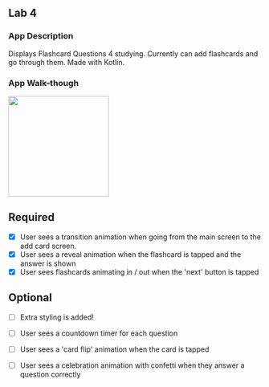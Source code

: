 ## Lab 4

### App Description
Displays Flashcard Questions 4 studying. Currently can add flashcards and go through them. Made with Kotlin.

### App Walk-though

<img src="http://g.recordit.co/A33Y1bMzLj.gif" width=200><br>


## Required
- [x] User sees a transition animation when going from the main screen to the add card screen.
- [x] User sees a reveal animation when the flashcard is tapped and the answer is shown
- [x] User sees flashcards animating in / out when the 'next' button is tapped

## Optional
- [ ] Extra styling is added!
- [ ] User sees a countdown timer for each question
- [ ] User sees a 'card flip' animation when the card is tapped
- [ ] User sees a celebration animation with confetti when they answer a question correctly

